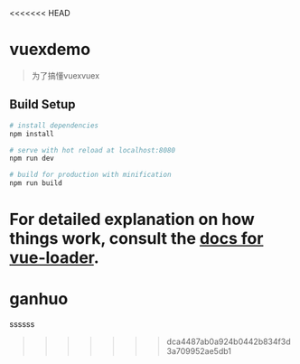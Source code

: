 <<<<<<< HEAD
# vuexdemo

> 为了搞懂vuexvuex

## Build Setup

``` bash
# install dependencies
npm install

# serve with hot reload at localhost:8080
npm run dev

# build for production with minification
npm run build
```

For detailed explanation on how things work, consult the [docs for vue-loader](http://vuejs.github.io/vue-loader).
=======
# ganhuo
ssssss
>>>>>>> dca4487ab0a924b0442b834f3d3a709952ae5db1
